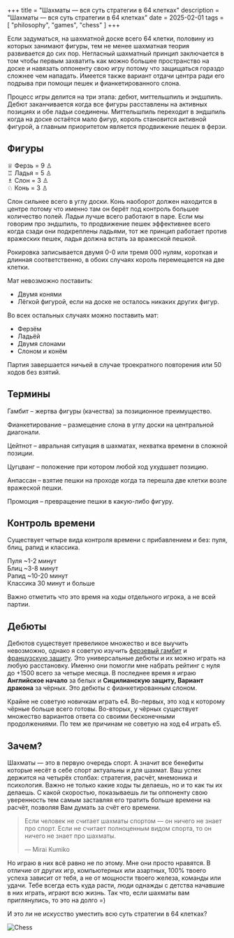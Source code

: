 +++
title = "Шахматы — вся суть стратегии в 64 клетках"
description = "Шахматы — вся суть стратегии в 64 клетках"
date = 2025-02-01
tags = [
    "philosophy",
    "games",
    "chess"
]
+++

Если задуматься, на шахматной доске всего 64 клетки, половину из которых занимают фигуры, тем не менее шахматная теория развивается до сих пор. Негласный шахматный принцип заключается в том чтобы первым захватить как можно большее пространство на доске и навязать оппоненту свою игру потому что защищаться гораздо сложнее чем нападать. Имеется также вариант отдачи центра ради его подрыва при помощи пешек и фианкетированного слона.

Процесс игры делится на три этапа: дебют, миттельшпиль и эндшпиль. Дебют заканчивается когда все фигуры расставлены на активных позициях и обе ладьи соединены. Миттельшпиль переходит в эндшпиль когда на доске остаётся мало фигур, король становится активной фигурой, а главным приоритетом является продвижение пешек в ферзи.


## Фигуры

♕ Ферзь = 9 ♙<br>
♖ Ладья = 5 ♙<br>
♗ Слон = 3 ♙<br>
♘ Конь = 3 ♙<br>

Слон сильнее всего в углу доски. Конь наоборот должен находится в центре потому что именно там он берёт под контроль большее количество полей. Ладьи лучше всего работают в паре. Если мы говорим про эндшпиль, то продвижение пешек эффективнее всего когда сзади они подкреплены ладьями, тот же принцип работает против вражеских пешек, ладья должна встать за вражеской пешкой.

Рокировка записывается двумя 0-0 или тремя 000 нулям, короткая и длинная соответственно, в обоих случаях король перемещается на две клетки.

Мат невозможно поставить:

* Двумя конями
* Лёгкой фигурой, если на доске не осталось никаких других фигур.

Во всех остальных случаях можно поставить мат:

* Ферзём
* Ладьёй
* Двумя слонами
* Слоном и конём

Партия завершается ничьей в случае троекратного повторения или 50 ходов без взятий.


## Термины

Гамбит – жертва фигуры (качества) за позиционное преимущество.

Фианкетирование – размещение слона в углу доски на центральной диагонали.

Цейтнот – авральная ситуация в шахматах, нехватка времени в сложной позиции.

Цугцванг – положение при котором любой ход ухудшает позицию.

Анпассан – взятие пешки на проходе когда та перешла две клетки возле вражеской пешки.

Промоция – превращение пешки в какую-либо фигуру.


## Контроль времени

Существует четыре вида контроля времени с прибавлением и без: пуля, блиц, рапид и классика.

Пуля ~1-2 минут<br>
Блиц ~3-8 минут<br>
Рапид ~10-20 минут<br>
Классика 30 минут и больше<br>

Важно отметить что это время на ходы отдельного игрока, а не всей партии.


## Дебюты

Дебютов существует превеликое множество и все выучить невозможно, однако я советую изучить [ферзевый гамбит](https://lichess.org/study/topic/Queen's%20Gambit/popular) и [французскую защиту](https://lichess.org/study/topic/French%20Defense/popular). Это универсальные дебюты и их можно играть на любую расстановку. Именно они помогли мне набрать рейтинг с нуля до +1500 всего за четыре месяца. В последнее время я играю **Английское начало** за белых и **Сицилианскую защиту, Вариант дракона** за чёрных. Это дебюты с фианкетированным слоном.

Крайне не советую новичкам играть e4. Во-первых, это ход к которому чёрные больше всего готовы. Во-вторых, у чёрных существует множество вариантов ответа со своими бесконечными продолжениями. По тем же причинам не советую на ход e4 играть e5.


## Зачем?

Шахматы — это в первую очередь спорт. А значит все бенефиты которые несёт в себе спорт актуальны и для шахмат. Ваш успех держится на четырёх столбах: стратегия, расчёт, мнемоника и психология. Важно не только какие ходы ты делаешь, но и то как ты их делаешь. С какой скоростью, показываешь ли ты оппоненту свою уверенность тем самым заставляя его тратить больше времени на расчёт, позволяя Вам думать за счёт его времени.

> Если человек не считает шахматы спортом — он ничего не знает про спорт. Если не считает полноценным видом спорта, то он ничего не знает про шахматы.
>
> — Mirai Kumiko

Но играю в них всё равно не по этому. Мне они просто нравятся. В отличие от других игр, компьютерных или азартных, 100% твоего успеха зависит от тебя, а не от мощности твоего железа, команды или удачи. Тебе всегда есть куда расти, люди однажды с детства начавшие в них играть, играют всю жизнь. Так что, если шахматы вам приглянулись, то это на долго =)

И это ли не искусство уместить всю суть стратегии в 64 клетках?


![Chess](/images/chess.webp)
